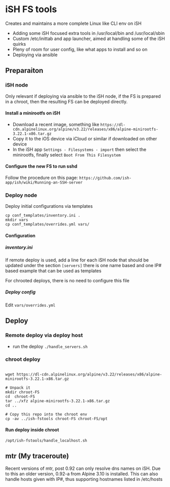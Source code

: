 # iSH FS tools

Creates and maintains a more complete Linux like CLI env on iSH

- Adding some iSH focused extra tools in /usr/local/bin and /usr/local/sbin
- Custom /etc/inittab and app launcher, aimed at handling some of the iSH quirks
- Pleny of room for user config, like what apps to install and so on
- Deploying via ansible

## Preparaiton

### iSH node

Only relevant if deploying via ansible to the iSH node, if the FS is prepared in a
chroot, then the resulting FS can be deployed directly.

#### Install a minirootfs on iSH

- Download a recent image, something like
`https://dl-cdn.alpinelinux.org/alpine/v3.22/releases/x86/alpine-minirootfs-3.22.1-x86.tar.gz`
- Copy it to the iOS device via iCloud or similar if downloaded on other device
- In the iSH app `Settings - Filesystems - import` then select the minirootfs,
  finally select `Boot From This Filesystem`

#### Configure the new FS to run sshd

Follow the procedure on this page: `https://github.com/ish-app/ish/wiki/Running-an-SSH-server`

### Deploy node

Deploy initial configurations via templates

```shell
cp conf_templates/inventory.ini .
mkdir vars
cp conf_templates/overrides.yml vars/
```

#### Configuration

##### inventory.ini

If remote deploy is used, add a line for each iSH node that should be updated under
the section `[servers]` there is one name based and one IP# based example that
can be used as templates

For chrooted deploys, there is no need to configure this file

##### Deploy config

Edit `vars/overrides.yml`

## Deploy

### Remote deploy via deploy host

- run the deploy `./handle_servers.sh`

### chroot deploy

```shell

wget https://dl-cdn.alpinelinux.org/alpine/v3.22/releases/x86/alpine-minirootfs-3.22.1-x86.tar.gz

# Unpack it
mkdir chroot-FS
cd  chroot-FS
tar ../xfz alpine-minirootfs-3.22.1-x86.tar.gz
cd ..

# Copy this repo into the chroot env
cp -av ../ish-fstools chroot-FS chroot-FS/opt
```

#### Run deploy inside chroot

`/opt/ish-fstools/handle_localhost.sh`

## mtr (My traceroute)

Recent versions of mtr, post 0.92 can only resolve dns names on iSH. Due to this
an older version, 0.92-a from Alpine 3.10 is installed. This can also handle
hosts given with IP#, thus supporting hostnames listed in /etc/hosts
